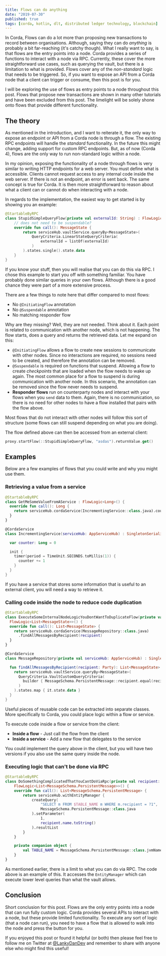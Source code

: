 ```yaml
---
title: Flows can do anything
date: "2019-07-30"
published: true
tags: [corda, kotlin, dlt, distributed ledger technology, blockchain]
---
```


In Corda, Flows can do a lot more than proposing new transactions to record between organisations. Although, saying they can do _anything_ is probably a bit far-reaching (it's catchy though). What I really want to say, is that flows are the entry points into a node. Corda provides a series of functions to interact with a node via RPC. Currently, these cover the more straightforward use cases, such as querying the vault, but there is a limitation to what is provided. Flows cover any of the _non-standard_ logic that needs to be triggered. So, if you want to expose an API from a Corda node that a client can trigger or consume, then this post is for you.

I will be exploring the use of flows as entry points to a node throughout this post. Flows that propose new transactions are shown in many other tutorials and have been excluded from this post. The limelight will be solely shone onto flows that provide different functionality.

## The theory

As mentioned in the introduction, and I want to reiterate it, the only way to expose an endpoint or API from a Corda node is through a flow. The existing RPC endpoints will handle the _standard_ functionality. In the future this might change, adding support for custom RPC endpoints. But, as of now (Corda 4), flows are the only way to run non-standard logic within a node.

In my opinion, exposing the functionality of a node through flows is very similar to writing HTTP endpoints for a web server. You must define what is accessible. Clients cannot request access to any internal code inside the web server. If there is not an endpoint, an error is sent back. The same concept is true for Corda. It is then more straightforward to reason about what a client can or cannot do when interacting with a node.

In regards to the implementation, the easiest way to get started is by showing you an example:

```kotlin
@StartableByRPC
class StupidSimpleQueryFlow(private val externalId: String) : FlowLogic<MessageState>() {
    // does not need to be suspendable?
    override fun call(): MessageState {
        return serviceHub.vaultService.queryBy<MessageState>(
            QueryCriteria.LinearStateQueryCriteria(
                externalId = listOf(externalId)
            )
        ).states.single().state.data
    }
}
```

If you know your stuff, then you will realise that you can do this via RPC. I chose this example to start you off with something familiar. You have probably done similar queries in your own flows. Although there is a good chance they were part of a more extensive process.

There are a few things to note here that differ compared to most flows:

- No `@InitiatingFlow` annotation
- No `@Suspendable` annotation
- No matching responder flow

Why are they missing? Well, they are not needed. Think about it. Each point is related to communication with another node, which is not happening. The flow starts, does a query and returns the retrieved data. Let me expand on this:

- `@InitiatingFlow` allows a flow to create new sessions to communicate with other nodes. Since no interactions are required, no sessions need to be created, and therefore the annotation can be removed.
- `@Suspendable` is required on functions that suspend. Allowing a flow to create _checkpoints_ that are loaded when the flow needs to wake up again. The most common place for a flow to suspend is during communication with another node. In this scenario, the annotation can be removed since the flow never needs to suspend.
- __Responder flows__ run on counterparty nodes and interact with your flows when you `send` data to them. Again, there is no communication, so there is no need for other nodes to have a flow installed that pairs with the flow above.

Most flows that do not interact with other nodes will follow this sort of structure (some flows can still suspend depending on what you are doing).

The flow defined above can then be accessed from an external client:

```kotlin
proxy.startFlow(::StupidSimpleQueryFlow, "asdas").returnValue.get()
```

## Examples

Below are a few examples of flows that you could write and why you might use them.

### Retrieving a value from a service

```kotlin
@StartableByRPC
class GetMeSomeValueFromAService : FlowLogic<Long>() {
  override fun call(): Long {
    return serviceHub.cordaService(IncrementingService::class.java).counter
  }
}

@CordaService
class IncrementingService(serviceHub: AppServiceHub) : SingletonSerializeAsToken() {

  var counter: Long = 0

  init {
    timer(period = TimeUnit.SECONDS.toMillis(1)) {
      counter += 1
    }
  }
}
```

If you have a service that stores some information that is useful to an external client, you will need a way to retrieve it.

### Calling code inside the node to reduce code duplication

```kotlin
@StartableByRPC
class ExecuteSomeInternalNodeLogicYouDontWantToDuplicateFlow(private val recipient: Party) :
  FlowLogic<List<MessageState>>() {
  override fun call(): List<MessageState> {
    return serviceHub.cordaService(MessageRepository::class.java)
      .findAllMessagesByRecipient(recipient)
  }
}

@CordaService
class MessageRepository(private val serviceHub: AppServiceHub) : SingletonSerializeAsToken() {

  fun findAllMessagesByRecipient(recipient: Party): List<MessageState> {
    return serviceHub.vaultService.queryBy<MessageState>(
      QueryCriteria.VaultCustomQueryCriteria(
        builder { MessageSchema.PersistentMessage::recipient.equal(recipient.name.toString()) }
      )
    ).states.map { it.state.data }
  }
}
```

Useful pieces of reusable code can be extracted into separate classes. More specifically to Corda, you could place logic within a flow or service.

To execute code inside a flow or service from the client:

- __Inside a flow__ - Just call the flow from the client
- __Inside a service__ - Add a new flow that delegates to the service

You could implement the query above in the client, but you will have two versions if you also use the same query inside the node.

### Executing logic that can't be done via RPC

```kotlin
@StartableByRPC
class DoSomethingComplicatedThatYouCantDoViaRpc(private val recipient: Party) :
    FlowLogic<List<MessageSchema.PersistentMessage>>() {
    override fun call(): List<MessageSchema.PersistentMessage> {
        return serviceHub.withEntityManager {
            createQuery(
                "SELECT m FROM $TABLE_NAME m WHERE m.recipient = ?1",
                MessageSchema.PersistentMessage::class.java
            ).setParameter(
                1,
                recipient.name.toString()
            ).resultList
        }
    }

    private companion object {
        val TABLE_NAME = MessageSchema.PersistentMessage::class.jvmName
    }
}
```

As mentioned earlier, there is a limit to what you can do via RPC. The code above is an example of this. It accesses the `EntityManager` which can execute lower level queries than what the vault allows.

## Conclusion

Short conclusion for this post. Flows are the only entry points into a node that can run fully custom logic. Corda provides several APIs to interact with a node, but these provide limited functionality. To execute any sort of logic (that a node can run), you need to have a flow that is allowed to walk into the node and press the button for you.

If you enjoyed this post or found it helpful (or both) then please feel free to follow me on Twitter at [@LankyDanDev](https://twitter.com/LankyDanDev) and remember to share with anyone else who might find this useful!
